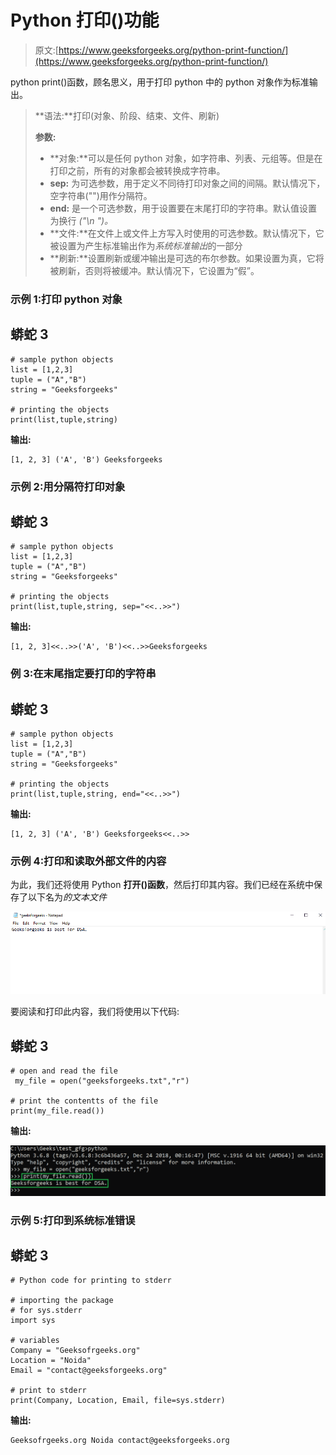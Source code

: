 # Python 打印()功能

> 原文:[https://www.geeksforgeeks.org/python-print-function/](https://www.geeksforgeeks.org/python-print-function/)

python print()函数，顾名思义，用于打印 python 中的 python 对象作为标准输出。

> **语法:**打印(对象、阶段、结束、文件、刷新)
> 
> **参数:**
> 
> *   **对象:**可以是任何 python 对象，如字符串、列表、元组等。但是在打印之前，所有的对象都会被转换成字符串。
> *   **sep:** 为可选参数，用于定义不同待打印对象之间的间隔。默认情况下，空字符串("")用作分隔符。
> *   **end:** 是一个可选参数，用于设置要在末尾打印的字符串。默认值设置为换行 *("\n ")。*
> *   **文件:**在文件上或文件上方写入时使用的可选参数。默认情况下，它被设置为产生标准输出作为*系统标准输出*的一部分
> *   **刷新:**设置刷新或缓冲输出是可选的布尔参数。如果设置为真，它将被刷新，否则将被缓冲。默认情况下，它设置为“假”。

### **示例 1:打印 python 对象**

## 蟒蛇 3

```
# sample python objects
list = [1,2,3]
tuple = ("A","B")
string = "Geeksforgeeks"

# printing the objects
print(list,tuple,string)
```

**输出:**

```
[1, 2, 3] ('A', 'B') Geeksforgeeks
```

### **示例 2:用分隔符**打印对象

## 蟒蛇 3

```
# sample python objects
list = [1,2,3]
tuple = ("A","B")
string = "Geeksforgeeks"

# printing the objects
print(list,tuple,string, sep="<<..>>")
```

**输出:**

```
[1, 2, 3]<<..>>('A', 'B')<<..>>Geeksforgeeks
```

### **例 3:在末尾指定要打印的字符串**

## 蟒蛇 3

```
# sample python objects
list = [1,2,3]
tuple = ("A","B")
string = "Geeksforgeeks"

# printing the objects
print(list,tuple,string, end="<<..>>")
```

**输出:**

```
[1, 2, 3] ('A', 'B') Geeksforgeeks<<..>>
```

### **示例 4:打印和读取外部文件的内容**

为此，我们还将使用 Python **打开()函数**，然后打印其内容。我们已经在系统中保存了以下名为*的文本文件*

![](img/de33acb874f064a6b87ee0c6070f0d02.png)

要阅读和打印此内容，我们将使用以下代码:

## 蟒蛇 3

```
# open and read the file
 my_file = open("geeksforgeeks.txt","r")

# print the contentts of the file
print(my_file.read())
```

**输出:**

![](img/e312f578ba2b2bb6e25732c4475ba4e3.png)

### **示例 5:打印到系统标准错误**

## 蟒蛇 3

```
# Python code for printing to stderr

# importing the package
# for sys.stderr
import sys

# variables
Company = "Geeksofrgeeks.org"
Location = "Noida"
Email = "contact@geeksforgeeks.org"

# print to stderr
print(Company, Location, Email, file=sys.stderr)
```

**输出:**

```
Geeksofrgeeks.org Noida contact@geeksforgeeks.org
```